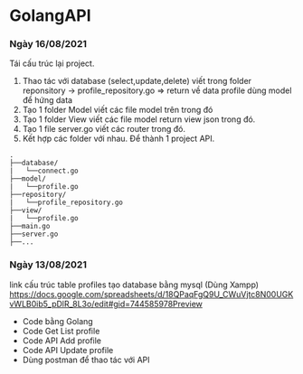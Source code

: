 # GolangAPI

### Ngày 16/08/2021
Tái cấu trúc lại project.
1. Thao tác với database (select,update,delete) viết trong folder reponsitory -> profile_repository.go => return về data profile dùng model để hứng data
2. Tạo 1 folder Model viết các file model trên trong đó
3. Tạo 1 folder View viết các file model return view json trong đó.
4. Tạo 1 file server.go viết các router trong đó.
5. Kết hợp các folder với nhau. Để thành 1 project API.

```
.
├──database/
|   └──connect.go
├──model/
|   └──profile.go
├──repository/
|   └──profile_repository.go
├──view/
|   └──profile.go
├──main.go
├──server.go
├──...
```

### Ngày 13/08/2021
link cấu trúc table profiles tạo database bằng mysql (Dùng Xampp)
https://docs.google.com/spreadsheets/d/18QPaqFgQ9U_CWuVjtc8N00UGKvWLB0ib5_pDlR_8L3o/edit#gid=744585978Preview

- Code bằng Golang
- Code Get List profile
- Code API Add profile
- Code API Update profile
- Dùng postman để thao tác với API




<!-- Object mẫu
{
    "employee_id": "999999",
    "name": "Tran Phuoc Loc",
    "email": "email@mail.com",
    "birthday": "2021-08-13 12:13:14",
    "position_id": 1,
    "department_id": 2,
    "status": 1,
    "address": "abca acb, dhc, Vietnam",
    "telephone": "0809123456",
    "mobile": "0123456789",
    "official_date": "2021-08-09",
    "probation_date": "2021-08-09",
    "gender": 1,
    "image": "",
    "del_flag": 0
}
-->